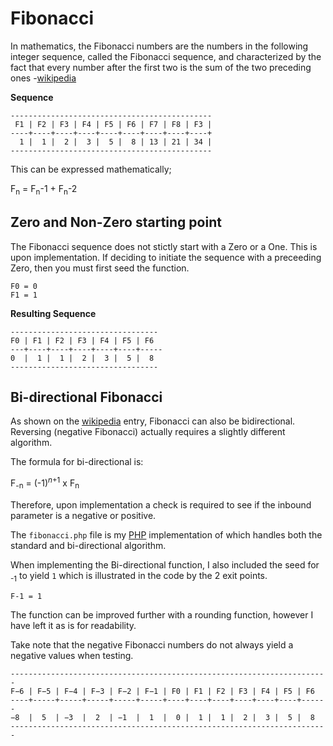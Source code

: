 # Fibonacci
In mathematics, the Fibonacci numbers are the numbers in the following integer sequence, called the Fibonacci sequence, and characterized by the fact that every number after the first two is the sum of the two preceding ones -[wikipedia][1]

**Sequence**

    ---------------------------------------------
     F1 | F2 | F3 | F4 | F5 | F6 | F7 | F8 | F3 |
    ----+----+----+----+----+----+----+----+----+
      1 |  1 |  2 |  3 |  5 |  8 | 13 | 21 | 34 |
    ---------------------------------------------
    
 
 This can be expressed mathematically;
 
F<sub>n</sub> = F<sub>n</sub>-1 + F<sub>n</sub>-2 
    
## Zero and Non-Zero starting point
The Fibonacci sequence does not stictly start with a Zero or a One. This is upon implementation. If deciding to initiate the sequence  with a preceeding Zero, then you must first seed the function. 

    F0 = 0
    F1 = 1


**Resulting Sequence**

    ---------------------------------
    F0 | F1 | F2 | F3 | F4 | F5 | F6
    ---+----+----+----+----+----+-----
    0  |  1 |  1 |  2 |  3 |  5 |  8
    ---------------------------------
 


## Bi-directional Fibonacci

As shown on the [wikipedia][2] entry, Fibonacci can also be bidirectional. Reversing (negative Fibonacci) actually requires a slightly different algorithm.


The formula for bi-directional is:

F<sub>-n</sub> = (-1)<sup>*n*+1</sup> x F<sub>n</sub>


Therefore, upon implementation a check is required to see if the inbound parameter is a negative or positive.


The `fibonacci.php` file is my [PHP][3] implementation of  which handles both the standard and bi-directional algorithm.

When implementing the Bi-directional function, I also included the seed for <sub>-1</sub> to yield `1` which is illustrated in the code by the 2 exit points. 

    F-1 = 1

 
The function can be improved further with a rounding function, however I have left it as is for readability.

Take note that the negative Fibonacci numbers do not always yield a negative values when testing.

    
    -----------------------------------------------------------------------
    F−6 | F−5 | F−4 | F−3 | F−2 | F−1 | F0 | F1 | F2 | F3 | F4 | F5 | F6
    ----+-----+-----+-----+-----+-----+----+----+----+----+----+----+------
    −8  |  5  | −3  |  2  | −1  |  1  |  0 |  1 |  1 |  2 |  3 |  5 |  8
    -----------------------------------------------------------------------
    
    
  [1]: https://en.wikipedia.org/wiki/Fibonacci_number
  [2]: https://en.wikipedia.org/wiki/Fibonacci_number#Negafibonacci
  [3]: http://php.net/